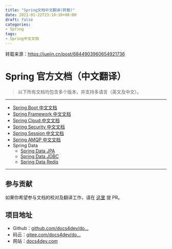 ```yaml
---
title: "Spring文档中文翻译(转载)"
date: 2021-01-22T23:10:10+08:00
draft: false
categories: 
- Spring
tags:
- Spring中文文档
---
```


转载来源：https://juejin.cn/post/6844903960654921736

# Spring 官方文档（中文翻译）

> 以下所有文档均包含多个版本，并支持多语言（英文及中文）。

------

- [Spring Boot 中文文档](https://www.docs4dev.com/docs/zh/spring-boot/1.5.9.RELEASE/reference)
- [Spring Framework 中文文档](https://www.docs4dev.com/docs/zh/spring-framework/4.3.21.RELEASE/reference)
- [Spring Cloud 中文文档](https://www.docs4dev.com/docs/zh/spring-cloud/Edgware.SR5/reference)
- [Spring Security 中文文档](https://www.docs4dev.com/docs/zh/spring-security/4.2.10.RELEASE/reference)
- [Spring Session 中文文档](https://www.docs4dev.com/docs/zh/spring-session/1.3.4.RELEASE/reference)
- [Spring AMQP 中文文档](https://www.docs4dev.com/docs/zh/spring-amqp/1.7.11.RELEASE/reference)
- Spring Data
  - [Spring Data JPA](https://www.docs4dev.com/docs/zh/spring-data-jpa/1.11.18.RELEASE/reference)
  - [Spring Data JDBC](https://www.docs4dev.com/docs/zh/spring-data-jdbc/1.0.5.RELEASE/reference)
  - [Spring Data Redis](https://www.docs4dev.com/docs/zh/spring-data-redis/1.8.18.RELEASE/reference)

------

## 参与贡献

如果你希望参与文档的校对及翻译工作，请在 [这里](https://github.com/docs4dev/docs4dev) 提 PR。

## 项目地址

- Github：[github.com/docs4dev/do…](https://github.com/docs4dev/docs4dev)
- 码云：[gitee.com/docs4dev/do…](https://gitee.com/docs4dev/docs4dev)
- 网站：[docs4dev.com](https://docs4dev.com/)